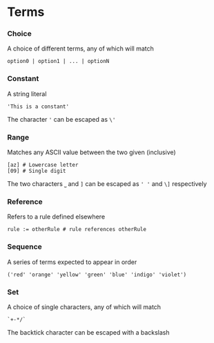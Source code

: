 # Terms

### Choice

A choice of different terms, any of which will match

```
option0 | option1 | ... | optionN
```

### Constant

A string literal

```
'This is a constant'
```

The character `'` can be escaped as `\'`

### Range

Matches any ASCII value between the two given (inclusive)

```
[az] # Lowercase letter
[09] # Single digit
```

The two characters `⎵` and `]` can be escaped as `' '` and `\]` respectively

### Reference

Refers to a rule defined elsewhere

```
rule := otherRule # rule references otherRule
```

### Sequence

A series of terms expected to appear in order

```
('red' 'orange' 'yellow' 'green' 'blue' 'indigo' 'violet')
```

### Set

A choice of single characters, any of which will match

```
`+-*/`
```

The backtick character can be escaped with a backslash